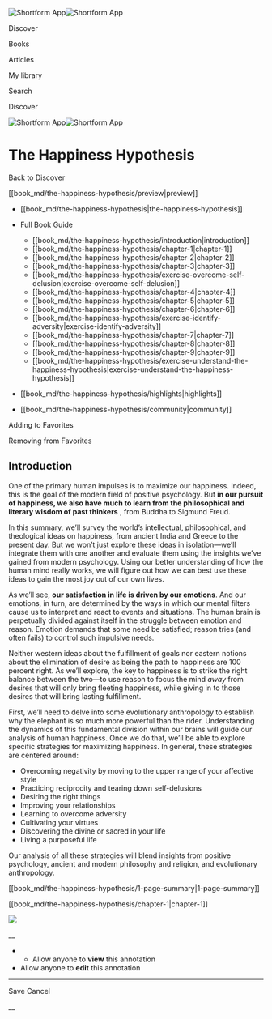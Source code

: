 ![Shortform App](/img/logo.36a2399e.svg)![Shortform App](/img/logo-dark.70c1b072.svg)

Discover

Books

Articles

My library

Search

Discover

![Shortform App](/img/logo.36a2399e.svg)![Shortform App](/img/logo-dark.70c1b072.svg)

# The Happiness Hypothesis

Back to Discover

[[book_md/the-happiness-hypothesis/preview|preview]]

  * [[book_md/the-happiness-hypothesis|the-happiness-hypothesis]]
  * Full Book Guide

    * [[book_md/the-happiness-hypothesis/introduction|introduction]]
    * [[book_md/the-happiness-hypothesis/chapter-1|chapter-1]]
    * [[book_md/the-happiness-hypothesis/chapter-2|chapter-2]]
    * [[book_md/the-happiness-hypothesis/chapter-3|chapter-3]]
    * [[book_md/the-happiness-hypothesis/exercise-overcome-self-delusion|exercise-overcome-self-delusion]]
    * [[book_md/the-happiness-hypothesis/chapter-4|chapter-4]]
    * [[book_md/the-happiness-hypothesis/chapter-5|chapter-5]]
    * [[book_md/the-happiness-hypothesis/chapter-6|chapter-6]]
    * [[book_md/the-happiness-hypothesis/exercise-identify-adversity|exercise-identify-adversity]]
    * [[book_md/the-happiness-hypothesis/chapter-7|chapter-7]]
    * [[book_md/the-happiness-hypothesis/chapter-8|chapter-8]]
    * [[book_md/the-happiness-hypothesis/chapter-9|chapter-9]]
    * [[book_md/the-happiness-hypothesis/exercise-understand-the-happiness-hypothesis|exercise-understand-the-happiness-hypothesis]]
  * [[book_md/the-happiness-hypothesis/highlights|highlights]]
  * [[book_md/the-happiness-hypothesis/community|community]]



Adding to Favorites 

Removing from Favorites 

## Introduction

One of the primary human impulses is to maximize our happiness. Indeed, this is the goal of the modern field of positive psychology. But **in our pursuit of happiness, we also have much to learn from the philosophical and literary wisdom of past thinkers** , from Buddha to Sigmund Freud.

In this summary, we’ll survey the world’s intellectual, philosophical, and theological ideas on happiness, from ancient India and Greece to the present day. But we won’t just explore these ideas in isolation—we’ll integrate them with one another and evaluate them using the insights we’ve gained from modern psychology. Using our better understanding of how the human mind really works, we will figure out how we can best use these ideas to gain the most joy out of our own lives.

As we’ll see, **our satisfaction in life is driven by our emotions**. And our emotions, in turn, are determined by the ways in which our mental filters cause us to interpret and react to events and situations. The human brain is perpetually divided against itself in the struggle between emotion and reason. Emotion demands that some need be satisfied; reason tries (and often fails) to control such impulsive needs.

Neither western ideas about the fulfillment of goals nor eastern notions about the elimination of desire as being the path to happiness are 100 percent right. As we’ll explore, the key to happiness is to strike the right balance between the two—to use reason to focus the mind _away_ from desires that will only bring fleeting happiness, while giving in to those desires that will bring lasting fulfillment.

First, we’ll need to delve into some evolutionary anthropology to establish why the elephant is so much more powerful than the rider. Understanding the dynamics of this fundamental division within our brains will guide our analysis of human happiness. Once we do that, we’ll be able to explore specific strategies for maximizing happiness. In general, these strategies are centered around:

  * Overcoming negativity by moving to the upper range of your affective style
  * Practicing reciprocity and tearing down self-delusions
  * Desiring the right things
  * Improving your relationships
  * Learning to overcome adversity
  * Cultivating your virtues
  * Discovering the divine or sacred in your life
  * Living a purposeful life



Our analysis of all these strategies will blend insights from positive psychology, ancient and modern philosophy and religion, and evolutionary anthropology.

[[book_md/the-happiness-hypothesis/1-page-summary|1-page-summary]]

[[book_md/the-happiness-hypothesis/chapter-1|chapter-1]]

![](https://bat.bing.com/action/0?ti=56018282&Ver=2&mid=14532fc5-9ab4-40ad-9d8f-ae85b72f3ef7&sid=1711133063fa11eebdec89a8b8ae3bbc&vid=171147a063fa11eea7440fcfeb230d96&vids=0&msclkid=N&pi=0&lg=en-US&sw=800&sh=600&sc=24&nwd=1&tl=Shortform%20%7C%20Book&p=https%3A%2F%2Fwww.shortform.com%2Fapp%2Fbook%2Fthe-happiness-hypothesis%2Fintroduction&r=&lt=278&evt=pageLoad&sv=1&rn=984896)

__

  *   * Allow anyone to **view** this annotation
  * Allow anyone to **edit** this annotation



* * *

Save Cancel

__



